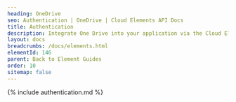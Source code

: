 ```yaml
---
heading: OneDrive
seo: Authentication | OneDrive | Cloud Elements API Docs
title: Authentication
description: Integrate One Drive into your application via the Cloud Elements APIs.
layout: docs
breadcrumbs: /docs/elements.html
elementId: 146
parent: Back to Element Guides
order: 10
sitemap: false
---
```


{% include authentication.md %}
